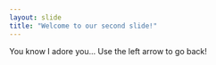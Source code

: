 ```yaml
---
layout: slide
title: "Welcome to our second slide!"
---
```

You know I adore you...
Use the left arrow to go back!
